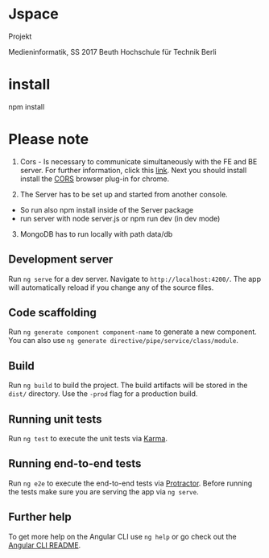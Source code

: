 # Jspace

Projekt

Medieninformatik, SS 2017
Beuth Hochschule für Technik Berli


# install

npm install

# Please note

1. Cors - Is necessary to communicate simultaneously with the FE and BE server. For further information, click this [link](https://de.wikipedia.org/wiki/Cross-Origin_Resource_Sharing).
Next you should install install the [CORS](https://chrome.google.com/webstore/detail/allow-control-allow-origi/nlfbmbojpeacfghkpbjhddihlkkiljbi) browser plug-in for chrome.

2. The Server has to be set up and started from another console.
- So run also npm install inside of the Server package
- run server with node server.js or npm run dev (in dev mode)

3. MongoDB has to run locally with path data/db

## Development server

Run `ng serve` for a dev server. Navigate to `http://localhost:4200/`. The app will automatically reload if you change any of the source files.

## Code scaffolding

Run `ng generate component component-name` to generate a new component. You can also use `ng generate directive/pipe/service/class/module`.

## Build

Run `ng build` to build the project. The build artifacts will be stored in the `dist/` directory. Use the `-prod` flag for a production build.

## Running unit tests

Run `ng test` to execute the unit tests via [Karma](https://karma-runner.github.io).

## Running end-to-end tests

Run `ng e2e` to execute the end-to-end tests via [Protractor](http://www.protractortest.org/).
Before running the tests make sure you are serving the app via `ng serve`.

## Further help

To get more help on the Angular CLI use `ng help` or go check out the [Angular CLI README](https://github.com/angular/angular-cli/blob/master/README.md).
